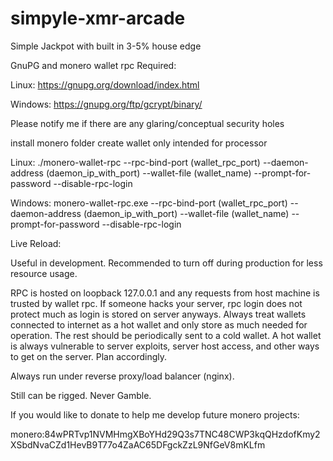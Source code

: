# simpyle-xmr-arcade
Simple Jackpot with built in 3-5% house edge

GnuPG and monero wallet rpc Required:

Linux: https://gnupg.org/download/index.html

Windows: https://gnupg.org/ftp/gcrypt/binary/

Please notify me if there are any glaring/conceptual security holes

install monero folder
create wallet only intended for processor

Linux: ./monero-wallet-rpc --rpc-bind-port (wallet_rpc_port) --daemon-address (daemon_ip_with_port) --wallet-file (wallet_name) --prompt-for-password --disable-rpc-login

Windows: monero-wallet-rpc.exe --rpc-bind-port (wallet_rpc_port) --daemon-address (daemon_ip_with_port) --wallet-file (wallet_name) --prompt-for-password --disable-rpc-login

Live Reload:

Useful in development. Recommended to turn off during production for less resource usage.


RPC is hosted on loopback 127.0.0.1 and any requests from host machine is trusted by wallet rpc. If someone hacks your server, rpc login does not protect much as login is stored on server 
anyways. Always treat wallets connected to internet as a hot wallet and only store as much needed for operation. The rest should be periodically sent to a cold wallet.
A hot wallet is always vulnerable to server exploits, server host access, and other ways to get on the server. Plan accordingly. 

Always run under reverse proxy/load balancer (nginx).

Still can be rigged. Never Gamble.

If you would like to donate to help me develop future monero projects:

monero:84wPRTvp1NVMHmgXBoYHd29Q3s7TNC48CWP3kqQHzdofKmy2XSbdNvaCZd1HevB9T77o4ZaAC65DFgckZzL9NfGeV8mKLfm
